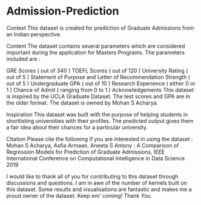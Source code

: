 # Admission-Prediction
Context
This dataset is created for prediction of Graduate Admissions from an Indian perspective.

Content
The dataset contains several parameters which are considered important during the application for Masters Programs.
The parameters included are :

GRE Scores ( out of 340 )
TOEFL Scores ( out of 120 )
University Rating ( out of 5 )
Statement of Purpose and Letter of Recommendation Strength ( out of 5 )
Undergraduate GPA ( out of 10 )
Research Experience ( either 0 or 1 )
Chance of Admit ( ranging from 0 to 1 )
Acknowledgements
This dataset is inspired by the UCLA Graduate Dataset. The test scores and GPA are in the older format.
The dataset is owned by Mohan S Acharya.

Inspiration
This dataset was built with the purpose of helping students in shortlisting universities with their profiles. The predicted output gives them a fair idea about their chances for a particular university.

Citation
Please cite the following if you are interested in using the dataset :
Mohan S Acharya, Asfia Armaan, Aneeta S Antony : A Comparison of Regression Models for Prediction of Graduate Admissions, IEEE International Conference on Computational Intelligence in Data Science 2019

I would like to thank all of you for contributing to this dataset through discussions and questions. I am in awe of the number of kernels built on this dataset. Some results and visualisations are fantastic and makes me a proud owner of the dataset. Keep em' coming! Thank You.
